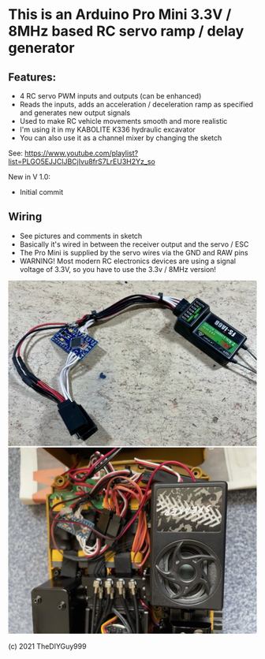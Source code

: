 # This is an Arduino Pro Mini 3.3V / 8MHz based RC servo ramp / delay generator
## Features:
- 4 RC servo PWM inputs and outputs (can be enhanced)
- Reads the inputs, adds an acceleration / deceleration ramp as specified and generates new output signals
- Used to make RC vehicle movements smooth and more realistic
- I'm using it in my KABOLITE K336 hydraulic excavator
- You can also use it as a channel mixer by changing the sketch

See: https://www.youtube.com/playlist?list=PLGO5EJJClJBCjIvu8frS7LrEU3H2Yz_so

New in V 1.0:
- Initial commit

## Wiring

- See pictures and comments in sketch
- Basically it's wired in between the receiver output and the servo / ESC
- The Pro Mini is supplied by the servo wires via the GND and RAW pins
- WARNING! Most modern RC electronics devices are using a signal voltage of 3.3V, so you have to use the 3.3v / 8MHz version!

![](pictures/wiring.jpg)
![](pictures/excavator.JPG)

(c) 2021 TheDIYGuy999
